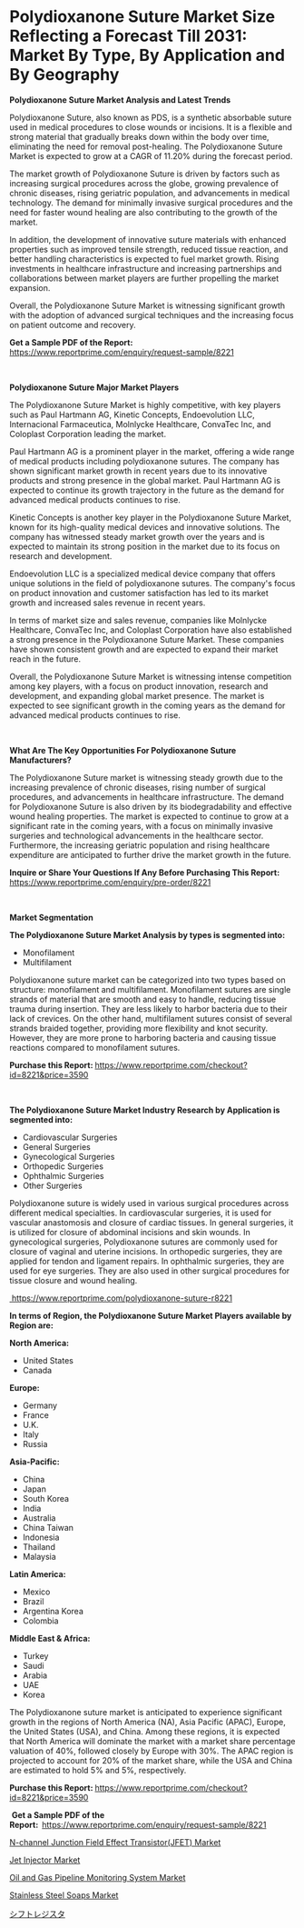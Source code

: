 <p><h1>Polydioxanone Suture Market Size Reflecting a Forecast Till 2031: Market By Type, By Application and By Geography</h1></p><p><strong>Polydioxanone Suture Market Analysis and Latest Trends</strong></p>
<p><p>Polydioxanone Suture, also known as PDS, is a synthetic absorbable suture used in medical procedures to close wounds or incisions. It is a flexible and strong material that gradually breaks down within the body over time, eliminating the need for removal post-healing. The Polydioxanone Suture Market is expected to grow at a CAGR of 11.20% during the forecast period.</p><p>The market growth of Polydioxanone Suture is driven by factors such as increasing surgical procedures across the globe, growing prevalence of chronic diseases, rising geriatric population, and advancements in medical technology. The demand for minimally invasive surgical procedures and the need for faster wound healing are also contributing to the growth of the market.</p><p>In addition, the development of innovative suture materials with enhanced properties such as improved tensile strength, reduced tissue reaction, and better handling characteristics is expected to fuel market growth. Rising investments in healthcare infrastructure and increasing partnerships and collaborations between market players are further propelling the market expansion.</p><p>Overall, the Polydioxanone Suture Market is witnessing significant growth with the adoption of advanced surgical techniques and the increasing focus on patient outcome and recovery.</p></p>
<p><strong>Get a Sample PDF of the Report:&nbsp;</strong> <a href="https://www.reportprime.com/enquiry/request-sample/8221">https://www.reportprime.com/enquiry/request-sample/8221</a></p>
<p>&nbsp;</p>
<p><strong>Polydioxanone Suture Major Market Players</strong></p>
<p><p>The Polydioxanone Suture Market is highly competitive, with key players such as Paul Hartmann AG, Kinetic Concepts, Endoevolution LLC, Internacional Farmaceutica, Molnlycke Healthcare, ConvaTec Inc, and Coloplast Corporation leading the market. </p><p>Paul Hartmann AG is a prominent player in the market, offering a wide range of medical products including polydioxanone sutures. The company has shown significant market growth in recent years due to its innovative products and strong presence in the global market. Paul Hartmann AG is expected to continue its growth trajectory in the future as the demand for advanced medical products continues to rise.</p><p>Kinetic Concepts is another key player in the Polydioxanone Suture Market, known for its high-quality medical devices and innovative solutions. The company has witnessed steady market growth over the years and is expected to maintain its strong position in the market due to its focus on research and development.</p><p>Endoevolution LLC is a specialized medical device company that offers unique solutions in the field of polydioxanone sutures. The company's focus on product innovation and customer satisfaction has led to its market growth and increased sales revenue in recent years.</p><p>In terms of market size and sales revenue, companies like Molnlycke Healthcare, ConvaTec Inc, and Coloplast Corporation have also established a strong presence in the Polydioxanone Suture Market. These companies have shown consistent growth and are expected to expand their market reach in the future.</p><p>Overall, the Polydioxanone Suture Market is witnessing intense competition among key players, with a focus on product innovation, research and development, and expanding global market presence. The market is expected to see significant growth in the coming years as the demand for advanced medical products continues to rise.</p></p>
<p>&nbsp;</p>
<p><strong>What Are The Key Opportunities For Polydioxanone Suture Manufacturers?</strong></p>
<p><p>The Polydioxanone Suture market is witnessing steady growth due to the increasing prevalence of chronic diseases, rising number of surgical procedures, and advancements in healthcare infrastructure. The demand for Polydioxanone Suture is also driven by its biodegradability and effective wound healing properties. The market is expected to continue to grow at a significant rate in the coming years, with a focus on minimally invasive surgeries and technological advancements in the healthcare sector. Furthermore, the increasing geriatric population and rising healthcare expenditure are anticipated to further drive the market growth in the future.</p></p>
<p><strong>Inquire or Share Your Questions If Any Before Purchasing This Report:</strong> <a href="https://www.reportprime.com/enquiry/pre-order/8221">https://www.reportprime.com/enquiry/pre-order/8221</a></p>
<p>&nbsp;</p>
<p><strong>Market Segmentation</strong></p>
<p><strong>The Polydioxanone Suture Market Analysis by types is segmented into:</strong></p>
<p><ul><li>Monofilament</li><li>Multifilament</li></ul></p>
<p><p>Polydioxanone suture market can be categorized into two types based on structure: monofilament and multifilament. Monofilament sutures are single strands of material that are smooth and easy to handle, reducing tissue trauma during insertion. They are less likely to harbor bacteria due to their lack of crevices. On the other hand, multifilament sutures consist of several strands braided together, providing more flexibility and knot security. However, they are more prone to harboring bacteria and causing tissue reactions compared to monofilament sutures.</p></p>
<p><strong>Purchase this Report:&nbsp;</strong><a href="https://www.reportprime.com/checkout?id=8221&price=3590">https://www.reportprime.com/checkout?id=8221&price=3590</a></p>
<p>&nbsp;</p>
<p><strong>The Polydioxanone Suture Market Industry Research by Application is segmented into:</strong></p>
<p><ul><li>Cardiovascular Surgeries</li><li>General Surgeries</li><li>Gynecological Surgeries</li><li>Orthopedic Surgeries</li><li>Ophthalmic Surgeries</li><li>Other Surgeries</li></ul></p>
<p><p>Polydioxanone suture is widely used in various surgical procedures across different medical specialties. In cardiovascular surgeries, it is used for vascular anastomosis and closure of cardiac tissues. In general surgeries, it is utilized for closure of abdominal incisions and skin wounds. In gynecological surgeries, Polydioxanone sutures are commonly used for closure of vaginal and uterine incisions. In orthopedic surgeries, they are applied for tendon and ligament repairs. In ophthalmic surgeries, they are used for eye surgeries. They are also used in other surgical procedures for tissue closure and wound healing.</p></p>
<p><a href="https://www.reportprime.com/polydioxanone-suture-r8221">&nbsp;https://www.reportprime.com/polydioxanone-suture-r8221</a></p>
<p><strong>In terms of Region, the Polydioxanone Suture Market Players available by Region are:</strong></p>
<p>
    <p> <strong> North America: </strong>
        <ul>
            <li>United States</li>
            <li>Canada</li>
        </ul>
        </p> 
    <p> <strong> Europe: </strong>
        <ul>
            <li>Germany</li>
            <li>France</li>
            <li>U.K.</li>
            <li>Italy</li>
            <li>Russia</li>
        </ul>
        </p> 
    <p> <strong> Asia-Pacific: </strong>
        <ul>
            <li>China</li>
            <li>Japan</li>
            <li>South Korea</li>
            <li>India</li>
            <li>Australia</li>
            <li>China Taiwan</li>
            <li>Indonesia</li>
            <li>Thailand</li>
            <li>Malaysia</li>
        </ul>
        </p> 
    <p> <strong> Latin America: </strong>
        <ul>
            <li>Mexico</li>
            <li>Brazil</li>
            <li>Argentina Korea</li>
            <li>Colombia</li>
        </ul>
        </p> 
    <p> <strong> Middle East & Africa: </strong>
        <ul>
            <li>Turkey</li>
            <li>Saudi</li>
            <li>Arabia</li>
            <li>UAE</li>
            <li>Korea</li>
        </ul>
    </p>
    </p>
<p><p>The Polydioxanone suture market is anticipated to experience significant growth in the regions of North America (NA), Asia Pacific (APAC), Europe, the United States (USA), and China. Among these regions, it is expected that North America will dominate the market with a market share percentage valuation of 40%, followed closely by Europe with 30%. The APAC region is projected to account for 20% of the market share, while the USA and China are estimated to hold 5% and 5%, respectively.</p></p>
<p><strong>Purchase this Report: </strong><a href="https://www.reportprime.com/checkout?id=8221&price=3590">https://www.reportprime.com/checkout?id=8221&price=3590</a></p>
<p>&nbsp;<strong>Get a Sample PDF of the Report:&nbsp;&nbsp;</strong><a href="https://www.reportprime.com/enquiry/request-sample/8221">https://www.reportprime.com/enquiry/request-sample/8221</a></p>
<p><strong></strong></p>
<p><p><a href="https://www.linkedin.com/pulse/n-channel-junction-field-effect-transistorjfet-market-size-aejae?trackingId=7Of9ckQg4nq%2BbggPJhA0Qw%3D%3D">N-channel Junction Field Effect Transistor(JFET) Market</a></p><p><a href="https://github.com/derrinmiltonellis35gcl/Market-Research-Report-List-2/blob/main/jet-injector-market.md">Jet Injector Market</a></p><p><a href="https://view.publitas.com/reportprime-1/oil-and-gas-pipeline-monitoring-system-market-focuses-on-market-share-size-and-projected-forecast-till-2031/">Oil and Gas Pipeline Monitoring System Market</a></p><p><a href="https://confirmed-shield-e13.notion.site/Stainless-Steel-Soaps-Market-Trends-and-Market-Analysis-forecasted-for-period-2024-2031-90f65344453645c5b659b4682eda37dd">Stainless Steel Soaps Market</a></p><p><a href="https://github.com/hwbcz413288296/Market-Research-Report-List-1/blob/main/415106834898.md">シフトレジスタ</a></p></p>